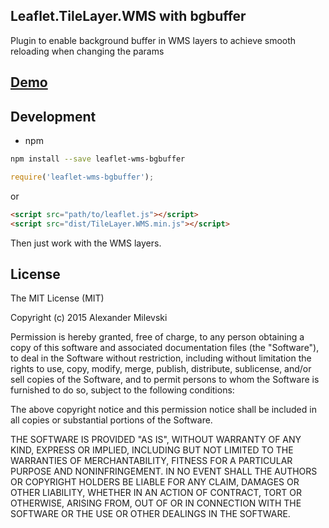 ## Leaflet.TileLayer.WMS with bgbuffer

Plugin to enable background buffer in WMS layers to achieve smooth reloading
when changing the params

## [Demo](http://w8r.github.io/leaflet-wms-bgbuffer/example/)

## Development

* npm

```bash
npm install --save leaflet-wms-bgbuffer
```

```js
require('leaflet-wms-bgbuffer');
```

or

```html
<script src="path/to/leaflet.js"></script>
<script src="dist/TileLayer.WMS.min.js"></script>
```

Then just work with the WMS layers.

## License

The MIT License (MIT)

Copyright (c) 2015 Alexander Milevski

Permission is hereby granted, free of charge, to any person obtaining a copy of this software and associated documentation files (the "Software"), to deal in the Software without restriction, including without limitation the rights to use, copy, modify, merge, publish, distribute, sublicense, and/or sell copies of the Software, and to permit persons to whom the Software is furnished to do so, subject to the following conditions:

The above copyright notice and this permission notice shall be included in all copies or substantial portions of the Software.

THE SOFTWARE IS PROVIDED "AS IS", WITHOUT WARRANTY OF ANY KIND, EXPRESS OR IMPLIED, INCLUDING BUT NOT LIMITED TO THE WARRANTIES OF MERCHANTABILITY, FITNESS FOR A PARTICULAR PURPOSE AND NONINFRINGEMENT. IN NO EVENT SHALL THE AUTHORS OR COPYRIGHT HOLDERS BE LIABLE FOR ANY CLAIM, DAMAGES OR OTHER LIABILITY, WHETHER IN AN ACTION OF CONTRACT, TORT OR OTHERWISE, ARISING FROM, OUT OF OR IN CONNECTION WITH THE SOFTWARE OR THE USE OR OTHER DEALINGS IN THE SOFTWARE.

